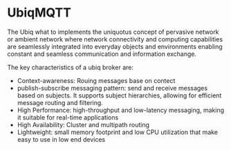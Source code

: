 # UbiqMQTT

The Ubiq what to implements the uniquotus concept of pervasive network or ambient network where network connectivity and computing capabilities are seamlessly integrated into everyday objects and environments enabling constant and seamless communication and information exchange.

The key characteristics of a ubiq broker are:
- Context-awareness: Rouing messages base on contect
- publish-subscribe messaging pattern:  send and receive messages based on subjects. It supports subject hierarchies, allowing for efficient message routing and filtering.
- High Performance: high-throughput and low-latency messaging, making it suitable for real-time applications
- High Availability: Cluster and multipath routing
- Lightweight: small memory footprint and low CPU utilization that make easy to use in low end devices

